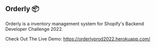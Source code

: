 ## Orderly 📦
Orderly is a inventory management system for Shopify's Backend Developer Challenge 2022.

Check Out The Live Demo: https://orderlyprod2022.herokuapp.com/
